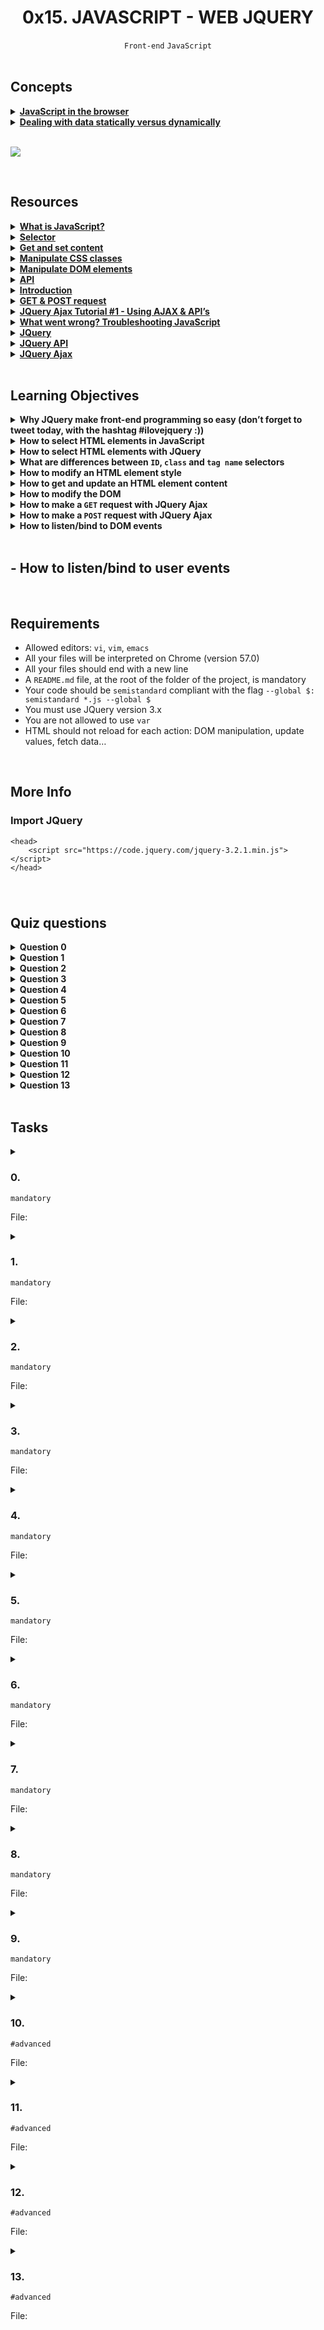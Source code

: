 <h1 align="center"><b>0x15. JAVASCRIPT - WEB JQUERY</b></h1>
<div align="center"><code>Front-end</code> <code>JavaScript</code></div>

<br>

## Concepts
<details>
<summary><b><a href="https://intranet.alxswe.com/concepts/3">JavaScript in the browser</a></b></summary><br>


<br><p align="center">※※※※※※※※※※※※</p><br>
</details>


<details>
<summary><b><a href="https://intranet.alxswe.com/concepts/35">Dealing with data statically versus dynamically</a></b></summary><br>


<br><p align="center">※※※※※※※※※※※※</p><br>
</details>

<br><img src="https://github.com/codenvibes/alx-higher_level_programming/blob/master/0x15-javascript-web_jquery/images/4724718.jpg">


<!-- <br>

## Background Context -->


<!-- <br>
<hr>
<h3><a href=>Notes</a></h3>
<hr> -->

<br>

## Resources
<details>
<summary><b><a href="https://developer.mozilla.org/en-US/docs/Learn/JavaScript/First_steps/What_is_JavaScript">What is JavaScript?</a></b></summary><br>


<br><p align="center">※※※※※※※※※※※※</p><br>
</details>


<details>
<summary><b><a href="https://jquery-tutorial.net/selectors/using-elements-ids-and-classes/">Selector</a></b></summary><br>


<br><p align="center">※※※※※※※※※※※※</p><br>
</details>


<details>
<summary><b><a href="https://jquery-tutorial.net/dom-manipulation/getting-and-setting-content/">Get and set content</a></b></summary><br>


<br><p align="center">※※※※※※※※※※※※</p><br>
</details>


<details>
<summary><b><a href="https://jquery-tutorial.net/dom-manipulation/getting-and-setting-css-classes/">Manipulate CSS classes</a></b></summary><br>


<br><p align="center">※※※※※※※※※※※※</p><br>
</details>


<details>
<summary><b><a href="https://jquery-tutorial.net/dom-manipulation/the-append-and-prepend-methods/">Manipulate DOM elements</a></b></summary><br>


<br><p align="center">※※※※※※※※※※※※</p><br>
</details>


<details>
<summary><b><a href="https://oscarotero.com/jquery/">API</a></b></summary><br>


<br><p align="center">※※※※※※※※※※※※</p><br>
</details>


<details>
<summary><b><a href="https://jquery-tutorial.net/ajax/introduction/">Introduction</a></b></summary><br>


<br><p align="center">※※※※※※※※※※※※</p><br>
</details>


<details>
<summary><b><a href="https://jquery-tutorial.net/ajax/the-get-and-post-methods/">GET & POST request</a></b></summary><br>


<br><p align="center">※※※※※※※※※※※※</p><br>
</details>


<details>
<summary><b><a href="https://www.youtube.com/watch?v=fEYx8dQr_cQ">JQuery Ajax Tutorial #1 - Using AJAX & API’s</a></b></summary><br>


<br><p align="center">※※※※※※※※※※※※</p><br>
</details>


<details>
<summary><b><a href="https://developer.mozilla.org/en-US/docs/Learn/JavaScript/First_steps/What_went_wrong">What went wrong? Troubleshooting JavaScript</a></b></summary><br>


<br><p align="center">※※※※※※※※※※※※</p><br>
</details>


<details>
<summary><b><a href="https://jquery.com/">JQuery</a></b></summary><br>


<br><p align="center">※※※※※※※※※※※※</p><br>
</details>


<details>
<summary><b><a href="https://api.jquery.com/">JQuery API</a></b></summary><br>


<br><p align="center">※※※※※※※※※※※※</p><br>
</details>


<details>
<summary><b><a href="https://learn.jquery.com/ajax/">JQuery Ajax</a></b></summary><br>


<br><p align="center">※※※※※※※※※※※※</p><br>
</details>


<!-- <br>

**man or help:**
- `` -->

<br>

## Learning Objectives
<details>
<summary><b><a href=" "> </a>Why JQuery make front-end programming so easy (don’t forget to tweet today, with the hashtag #ilovejquery :))</b></summary><br>


<br><p align="center">※※※※※※※※※※※※</p><br>
</details>


<details>
<summary><b><a href=" "> </a>How to select HTML elements in JavaScript</b></summary><br>


<br><p align="center">※※※※※※※※※※※※</p><br>
</details>


<details>
<summary><b><a href=" "> </a>How to select HTML elements with JQuery</b></summary><br>


<br><p align="center">※※※※※※※※※※※※</p><br>
</details>


<details>
<summary><b><a href=" "> </a>What are differences between <code>ID</code>, <code>class</code> and <code>tag name</code> selectors</b></summary><br>


<br><p align="center">※※※※※※※※※※※※</p><br>
</details>


<details>
<summary><b><a href=" "> </a>How to modify an HTML element style</b></summary><br>


<br><p align="center">※※※※※※※※※※※※</p><br>
</details>


<details>
<summary><b><a href=" "> </a>How to get and update an HTML element content</b></summary><br>


<br><p align="center">※※※※※※※※※※※※</p><br>
</details>


<details>
<summary><b><a href=" "> </a>How to modify the DOM</b></summary><br>


<br><p align="center">※※※※※※※※※※※※</p><br>
</details>


<details>
<summary><b><a href=" "> </a>How to make a <code>GET</code> request with JQuery Ajax</b></summary><br>


<br><p align="center">※※※※※※※※※※※※</p><br>
</details>


<details>
<summary><b><a href=" "> </a>How to make a <code>POST</code> request with JQuery Ajax</b></summary><br>


<br><p align="center">※※※※※※※※※※※※</p><br>
</details>


<details>
<summary><b><a href=" "> </a>How to listen/bind to DOM events</b></summary><br>


<br><p align="center">※※※※※※※※※※※※</p><br>
</details>


<br>

## - How to listen/bind to user events


<br>

## Requirements
- Allowed editors: `vi`, `vim`, `emacs`
- All your files will be interpreted on Chrome (version 57.0)
- All your files should end with a new line
- A `README.md` file, at the root of the folder of the project, is mandatory
- Your code should be `semistandard` compliant with the flag `--global $: semistandard *.js --global $`
- You must use JQuery version 3.x
- You are not allowed to use `var`
- HTML should not reload for each action: DOM manipulation, update values, fetch data…

<br>

## More Info
### Import JQuery
```
<head>
    <script src="https://code.jquery.com/jquery-3.2.1.min.js"></script>
</head>
```


### 


<br>

## Quiz questions
<details>
<summary><b>Question 0</b></summary><br>


<br>
</details>

<details>
<summary><b>Question 1</b></summary><br>


<br>
</details>

<details>
<summary><b>Question 2</b></summary><br>


<br>
</details>

<details>
<summary><b>Question 3</b></summary><br>


<br>
</details>

<details>
<summary><b>Question 4</b></summary><br>


<br>
</details>

<details>
<summary><b>Question 5</b></summary><br>


<br>
</details>

<details>
<summary><b>Question 6</b></summary><br>


<br>
</details>

<details>
<summary><b>Question 7</b></summary><br>


<br>
</details>

<details>
<summary><b>Question 8</b></summary><br>


<br>
</details>

<details>
<summary><b>Question 9</b></summary><br>


<br>
</details>

<details>
<summary><b>Question 10</b></summary><br>


<br>
</details>

<details>
<summary><b>Question 11</b></summary><br>


<br>
</details>

<details>
<summary><b>Question 12</b></summary><br>


<br>
</details>

<details>
<summary><b>Question 13</b></summary><br>


<br>
</details>

<br>

## Tasks
<details>
<summary>

### 0. 
`mandatory`

File: []()
</summary>


</details>

<details>
<summary>

### 1. 
`mandatory`

File: []()
</summary>


</details>

<details>
<summary>

### 2. 
`mandatory`

File: []()
</summary>


</details>

<details>
<summary>

### 3. 
`mandatory`

File: []()
</summary>


</details>

<details>
<summary>

### 4. 
`mandatory`

File: []()
</summary>


</details>

<details>
<summary>

### 5. 
`mandatory`

File: []()
</summary>


</details>

<details>
<summary>

### 6. 
`mandatory`

File: []()
</summary>


</details>

<details>
<summary>

### 7. 
`mandatory`

File: []()
</summary>


</details>

<details>
<summary>

### 8. 
`mandatory`

File: []()
</summary>


</details>

<details>
<summary>

### 9. 
`mandatory`

File: []()
</summary>


</details>

<details>
<summary>

### 10. 
`#advanced`

File: []()
</summary>


</details>

<details>
<summary>

### 11. 
`#advanced`

File: []()
</summary>


</details>

<details>
<summary>

### 12. 
`#advanced`

File: []()
</summary>


</details>

<details>
<summary>

### 13. 
`#advanced`

File: []()
</summary>


</details>

